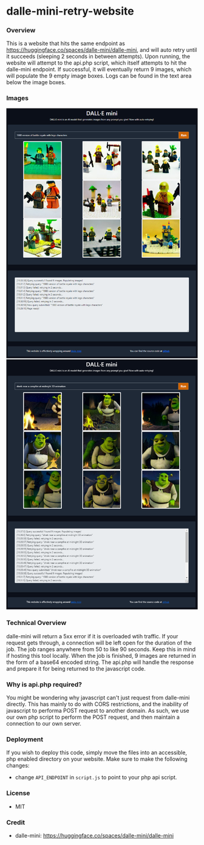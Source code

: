 # dalle-mini-retry-website

### Overview
This is a website that hits the same endpoint as https://huggingface.co/spaces/dalle-mini/dalle-mini, and will auto retry until it succeeds (sleeping 2 seconds in between attempts). 
Upon running, the website will attempt to the api.php script, which itself attempts to hit the dalle-mini endpoint. If successful, it will
eventually return 9 images, which will populate the 9 empty image boxes. Logs can be found in the text area below the image boxes.

### Images
![screenshot_1](screenshot_1.png)
![screenshot_2](screenshot_2.png)

### Technical Overview
dalle-mini will return a 5xx error if it is overloaded wtih traffic. If your request gets through, a connection will be left open for the
duration of the job. The job ranges anywhere from 50 to like 90 seconds. Keep this in mind if hosting this tool locally. When the job is
finished, 9 images are returned in the form of a base64 encoded string. The api.php will handle the response and prepare it for being returned
to the javascript code.

### Why is api.php required?
You might be wondering why javascript can't just request from dalle-mini directly. This has mainly to do with CORS restrictions, and the 
inability of javascript to performa POST request to another domain. As such, we use our own php script to perform the POST request, and 
then maintain a connection to our own server.

### Deployment
If you wish to deploy this code, simply move the files into an accessible, php enabled directory on your website. Make sure to make the following
changes:
- change `API_ENDPOINT` in `script.js` to point to your php api script.

### License 
- MIT

### Credit
- dalle-mini: https://huggingface.co/spaces/dalle-mini/dalle-mini
